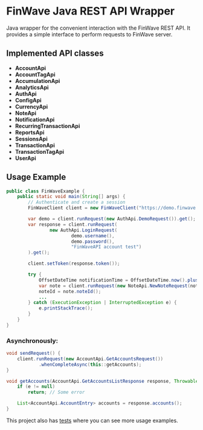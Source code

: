 # FinWave Java REST API Wrapper 

Java wrapper for the convenient interaction with the FinWave REST API. It provides a simple interface to perform requests to FinWave server.

## Implemented API classes

- **AccountApi**
- **AccountTagApi**
- **AccumulationApi**
- **AnalyticsApi**
- **AuthApi**
- **ConfigApi**
- **CurrencyApi**
- **NoteApi**
- **NotificationApi**
- **RecurringTransactionApi**
- **ReportsApi**
- **SessionsApi**
- **TransactionApi**
- **TransactionTagApi**
- **UserApi**

## Usage Example

```java
public class FinWaveExample {
    public static void main(String[] args) {
        // Authenticate and create a session
        FinWaveClient client = new FinWaveClient("https://demo.finwave.app/api/");

        var demo = client.runRequest(new AuthApi.DemoRequest()).get();
        var response = client.runRequest(
                new AuthApi.LoginRequest(
                        demo.username(),
                        demo.password(),
                        "FinWaveAPI account test")
        ).get();

        client.setToken(response.token());

        try {
            OffsetDateTime notificationTime = OffsetDateTime.now().plusDays(1);
            var note = client.runRequest(new NoteApi.NewNoteRequest(notificationTime, "Test note")).get();
            noteId = note.noteId();
            ...
        } catch (ExecutionException | InterruptedException e) {
            e.printStackTrace();
        }
    }
}
```

### Asynchronously:

```java
void sendRequest() {
    client.runRequest(new AccountApi.GetAccountsRequest())
            .whenCompleteAsync(this::getAccounts);
}

void getAccounts(AccountApi.GetAccountsListResponse response, Throwable e) {
    if (e != null)
        return; // Some error

    List<AccountApi.AccountEntry> accounts = response.accounts();
}
```

This project also has [tests](https://github.com/FinWave-App/FinWave-Java-API/tree/main/src/test/java/su/knst/finwave/api) where you can see more usage examples.
